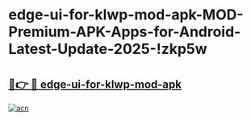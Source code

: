 # edge-ui-for-klwp-mod-apk-MOD-Premium-APK-Apps-for-Android-Latest-Update-2025-!zkp5w

# <h2><a href="https://8240ny.esa.edu.pl?title=edge-ui-for-klwp-mod-apk&ref=zkp5w">🔗👉 🔴 edge-ui-for-klwp-mod-apk</a></h2>

[![acn](https://github.com/user-attachments/assets/0f9c940e-d8b0-45ae-aac7-cd30a18b3e1c)](https://8240ny.esa.edu.pl?title=edge-ui-for-klwp-mod-apk&ref=zkp5w)

